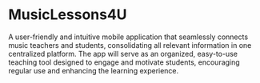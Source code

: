 # MusicLessons4U
A user-friendly and intuitive mobile application that seamlessly connects music teachers and students, consolidating all relevant information in one centralized platform. The app will serve as an organized, easy-to-use teaching tool designed to engage and motivate students, encouraging regular use and enhancing the learning experience.
